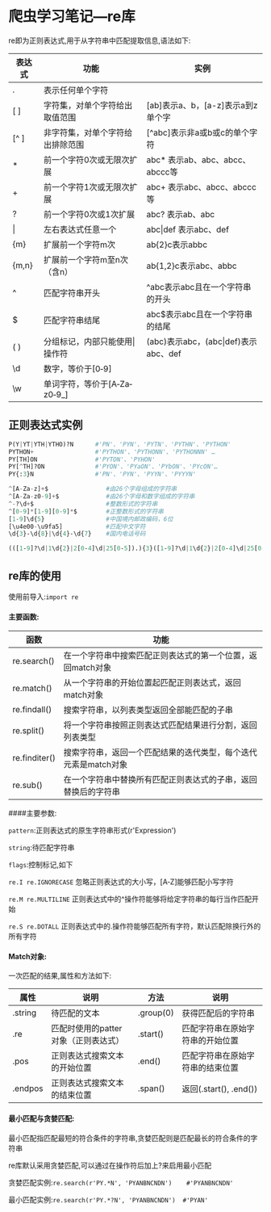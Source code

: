 # 爬虫学习笔记—re库

re即为正则表达式,用于从字符串中匹配提取信息,语法如下:

| 表达式   | 功能                   | 实例                             |
| ----- | -------------------- | ------------------------------ |
| .     | 表示任何单个字符             |                                |
| [   ] | 字符集，对单个字符给出取值范围      | [ab]表示a、b，[a-z]表示a到z单个字        |
| [^ ]  | 非字符集，对单个字符给出排除范围     | [^abc]表示非a或b或c的单个字符            |
| *     | 前一个字符0次或无限次扩展        | abc* 表示ab、abc、abcc、abccc等      |
| +     | 前一个字符1次或无限次扩展        | abc+ 表示abc、abcc、abccc等         |
| ?     | 前一个字符0次或1次扩展         | abc? 表示ab、abc                  |
| \|    | 左右表达式任意一个            | abc\|def 表示abc、def             |
| {m}   | 扩展前一个字符m次            | ab{2}c表示abbc                   |
| {m,n} | 扩展前一个字符m至n次（含n）      | ab{1,2}c表示abc、abbc             |
| ^     | 匹配字符串开头              | ^abc表示abc且在一个字符串的开头            |
| $     | 匹配字符串结尾              | abc$表示abc且在一个字符串的结尾            |
| ( )   | 分组标记，内部只能使用\| 操作符    | (abc)表示abc，(abc\|def)表示abc、def |
| \d    | 数字，等价于[0‐9]          |                                |
| \w    | 单词字符，等价于[A‐Za‐z0‐9_] |                                |

## 正则表达式实例

```python
P(Y|YT|YTH|YTHO)?N      #'PN'、'PYN'、'PYTN'、'PYTHN'、'PYTHON'  
PYTHON+                 #'PYTHON'、'PYTHONN'、'PYTHONNN' …  
PY[TH]ON                #'PYTON'、'PYHON'  
PY[^TH]?ON              #'PYON'、'PYaON'、'PYbON'、'PYcON'…  
PY{:3}N                 #'PN'、'PYN'、'PYYN'、'PYYYN'
```

```python
^[A-Za-z]+$                #由26个字母组成的字符串  
^[A-Za-z0-9]+$             #由26个字母和数字组成的字符串  
^-?\d+$                    #整数形式的字符串  
^[0-9]*[1-9][0-9]*$        #正整数形式的字符串  
[1-9]\d{5}                 #中国境内邮政编码，6位  
[\u4e00-\u9fa5]            #匹配中文字符
\d{3}‐\d{8}|\d{4}‐\d{7}    #国内电话号码
```

```python
(([1‐9]?\d|1\d{2}|2[0‐4]\d|25[0‐5]).){3}([1‐9]?\d|1\d{2}|2[0‐4]\d|25[0‐5])  #匹配ip地址
```

## re库的使用

使用前导入:`import re`

#### 主要函数:

| 函数            | 功能                                 |
| ------------- | ---------------------------------- |
| re.search()   | 在一个字符串中搜索匹配正则表达式的第一个位置，返回match对象   |
| re.match()    | 从一个字符串的开始位置起匹配正则表达式，返回match对象      |
| re.findall()  | 搜索字符串，以列表类型返回全部能匹配的子串              |
| re.split()    | 将一个字符串按照正则表达式匹配结果进行分割，返回列表类型       |
| re.finditer() | 搜索字符串，返回一个匹配结果的迭代类型，每个迭代元素是match对象 |
| re.sub()      | 在一个字符串中替换所有匹配正则表达式的子串，返回替换后的字符串    |

####主要参数:

`pattern`:正则表达式的原生字符串形式(r'Expression')

`string`:待匹配字符串

`flags`:控制标记,如下

`re.I re.IGNORECASE` 忽略正则表达式的大小写，[A‐Z]能够匹配小写字符

`re.M re.MULTILINE` 正则表达式中的^操作符能够将给定字符串的每行当作匹配开始

`re.S re.DOTALL` 正则表达式中的.操作符能够匹配所有字符，默认匹配除换行外的所有字符

#### Match对象:

一次匹配的结果,属性和方法如下:

| **属性**  | 说明                    | **方法**    | 说明                   |
| ------- | --------------------- | --------- | -------------------- |
| .string | 待匹配的文本                | .group(0) | 获得匹配后的字符串            |
| .re     | 匹配时使用的patter对象（正则表达式） | .start()  | 匹配字符串在原始字符串的开始位置     |
| .pos    | 正则表达式搜索文本的开始位置        | .end()    | 匹配字符串在原始字符串的结束位置     |
| .endpos | 正则表达式搜索文本的结束位置        | .span()   | 返回(.start(), .end()) |

#### 最小匹配与贪婪匹配:

最小匹配指匹配最短的符合条件的字符串,贪婪匹配则是匹配最长的符合条件的字符串

re库默认采用贪婪匹配,可以通过在操作符后加上?来启用最小匹配

贪婪匹配实例:`re.search(r'PY.*N', 'PYANBNCNDN')    #'PYANBNCNDN' `

最小匹配实例:`re.search(r'PY.*?N', 'PYANBNCNDN')  #'PYAN'`

